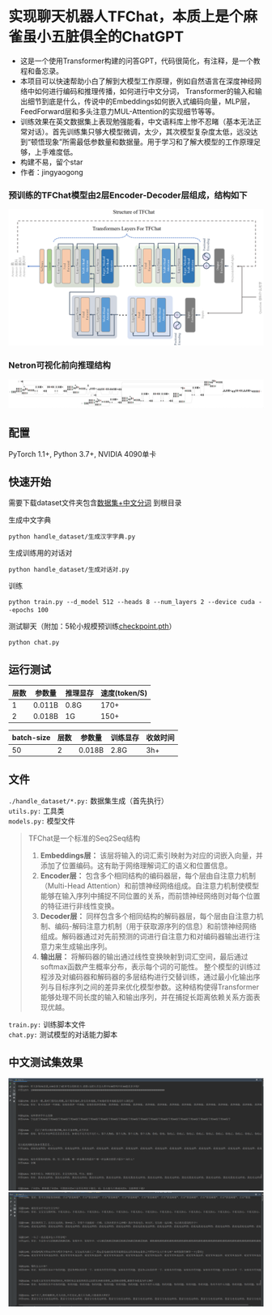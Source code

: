 # 实现聊天机器人TFChat，本质上是个麻雀虽小五脏俱全的ChatGPT

* 这是一个使用Transformer构建的问答GPT，代码很简化，有注释，是一个教程和备忘录。
* 本项目可以快速帮助小白了解到大模型工作原理，例如自然语言在深度神经网络中如何进行编码和推理传播，如何进行中文分词，
  Transformer的输入和输出细节到底是什么，传说中的Embeddings如何嵌入式编码向量，MLP层，FeedForward层和多头注意力MUL-Attention的实现细节等等。
* 训练效果在英文数据集上表现勉强能看，中文语料库上惨不忍睹（基本无法正常对话）。首先训练集只够大模型微调，太少，其次模型复杂度太低，远没达到“顿悟现象”所需最低参数量和数据量。用于学习和了解大模型的工作原理足够，上手难度低。
* 构建不易，留个star
* 作者：jingyaogong

### 预训练的TFChat模型由2层Encoder-Decoder层组成，结构如下

![img_1.png](md_imgs/img_1.png)
### Netron可视化前向推理结构
![img_1.png](md_imgs/model_visual.png)

## 配置
PyTorch 1.1+, Python 3.7+, NVIDIA 4090单卡


## 快速开始
需要下载dataset文件夹包含[数据集+中文分词](https://pan.baidu.com/s/1e76erEeq5WUiufB3VnOCYA?pwd=8765) 到根目录

生成中文字典
```
python handle_dataset/生成汉字字典.py
```
生成训练用的对话对
```
python handle_dataset/生成对话对.py
```
训练
```
python train.py --d_model 512 --heads 8 --num_layers 2 --device cuda --epochs 100
```
测试聊天（附加：5轮小规模预训练[checkpoint.pth](https://pan.baidu.com/s/1RP-JhyMuNa7N-cYEqS_GVA?pwd=8765 )）
```
python chat.py
```


## 运行测试

| 层数 | 参数量    | 推理显存 | 速度(token/S) |
|----|--------|------|-------------|
| 1  | 0.011B | 0.8G | 170+        |
| 2  | 0.018B | 1G   | 150+        |

| batch-size | 层数  | 参数量    | 训练显存 | 收敛时间 |
|------------|-----|--------|------|------|
| 50         | 2   | 0.018B | 2.8G | 3h+  |

## 文件



`./handle_dataset/*.py:` 数据集生成（首先执行） <br/>
`utils.py:` 工具类  <br/>
`models.py:` 模型文件 <br/>
> TFChat是一个标准的Seq2Seq结构
> 1. **Embeddings层：** 该层将输入的词汇索引映射为对应的词嵌入向量，并添加了位置编码。这有助于网络理解词汇的语义和位置信息。
> 2. **Encoder层：** 包含多个相同结构的编码器层，每个层由自注意力机制（Multi-Head
   Attention）和前馈神经网络组成。自注意力机制使模型能够在输入序列中捕捉不同位置的关系，而前馈神经网络则对每个位置的特征进行非线性变换。
> 3. **Decoder层：** 同样包含多个相同结构的解码器层，每个层由自注意力机制、编码-解码注意力机制（用于获取源序列的信息）和前馈神经网络组成。解码器通过对先前预测的词进行自注意力和对编码器输出进行注意力来生成输出序列。
> 4. **输出层：** 将解码器的输出通过线性变换映射到词汇空间，最后通过softmax函数产生概率分布，表示每个词的可能性。
> 整个模型的训练过程涉及对编码器和解码器的多层结构进行交替训练，通过最小化输出序列与目标序列之间的差异来优化模型参数。这种结构使得Transformer能够处理不同长度的输入和输出序列，并在捕捉长距离依赖关系方面表现优越。


`train.py:` 训练脚本文件 <br/>
`chat.py:` 测试模型的对话能力脚本



## 中文测试集效果
![img_2.png](md_imgs/img_2.png)
![img_3.png](md_imgs/img_3.png)


